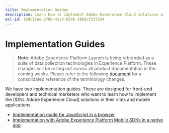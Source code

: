 ```yaml
---
title: Implementation Guides
description: Learn how to implement Adobe Experience Cloud solutions with Adobe Experience Platform Launch.
exl-id: 19dc15ee-3780-41cb-b5b6-18b9cf337554
---
```

# Implementation Guides

>**Note**: Adobe Experience Platform Launch is being rebranded as a suite of data collection technologies in Experience Platform. These changes will be rolling out across all product documentation in the coming weeks. Please refer to the following [document](../../launch-name-updates) for a consolidated reference of the terminology changes.

We have two implementation guides.  These are designed for front-end developers and technical marketers who want to learn how to implement the [!DNL Adobe Experience Cloud] solutions in their sites and mobile applications.

* [Implementation guide for JavaScript in a browser](https://docs.adobe.com/content/help/en/experience-cloud/implementing-in-websites-with-launch/index.html)
* [Implementation with Adobe Experience Platform Mobile SDKs in a native app](https://aep-sdks.gitbook.io/docs/)
